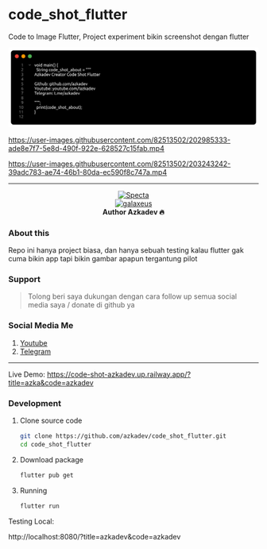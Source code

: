 # code_shot_flutter

Code to Image Flutter, Project experiment bikin screenshot dengan flutter


![Result](/screenshot/result.png)



https://user-images.githubusercontent.com/82513502/202985333-ade8e7f7-5e8d-490f-922e-628527c15fab.mp4



https://user-images.githubusercontent.com/82513502/203243242-39adc783-ae74-46b1-80da-ec590f8c747a.mp4


---

<p align="center">
    <a href="https://github.com/azkadev">
        <img src="https://telegra.ph/file/e90bdeab8390b8c0d9df2.png" alt="Specta"
            width="312"
            height="312">
    </a>
    <br>
    <a href="https://youtube.com/c/galaxeus">
        <img
            src="https://raw.githubusercontent.com/azkadev/azkadev/main/assets/images/powered_galaxeus.png"
            alt="galaxeus"
            width="350"
            height="80"
        >
    </a>
    <br>
    <b>Author Azkadev 🔥</b>
    <br>
</p>
 
### About this

Repo ini hanya project biasa, dan hanya sebuah testing kalau flutter gak cuma bikin app tapi bikin gambar apapun tergantung pilot

### Support
> Tolong beri saya dukungan dengan cara follow up semua social media saya / donate di github ya

### Social Media Me

1. [Youtube](https://youtube.com/@azkadev)
2. [Telegram](https://t.me/azkadev)

---

Live Demo:
https://code-shot-azkadev.up.railway.app/?title=azka&code=azkadev


### Development

1. Clone source code 

    ```bash
    git clone https://github.com/azkadev/code_shot_flutter.git
    cd code_shot_flutter
    ```

2. Download package

    ```bash
    flutter pub get
    ```

3. Running

    ```bash
    flutter run
    ```

Testing Local:

http://localhost:8080/?title=azkadev&code=azkadev
